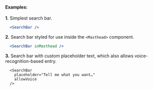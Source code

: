 #### Examples:

__1.__ Simplest search bar.

```jsx
  <SearchBar />
```

__2.__ Search bar styled for use inside the `<Masthead>` component.

```jsx
  <SearchBar inMasthead />
```

__3.__ Search bar with custom placeholder text, which also allows voice-recognition-based entry.
```
  <SearchBar
    placeholder="Tell me what you want…"
    allowVoice
  />
```